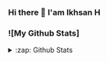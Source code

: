 ### Hi there 👋 I'am Ikhsan H

<!--
**Ikhsanheriyawan2404/ikhsanheriyawan2404** is a ✨ _special_ ✨ repository because its `README.md` (this file) appears on your GitHub profile.

Here are some ideas to get you started:

🔭 I’m currently working on my bed
🌱 I’m currently learning PHP & JavaScript
- 👯 I’m looking to collaborate on ...
🤔 I’m looking for help with of course with google search engine
💬 Ask me about my food
- 📫 How to reach me: ...
- 😄 Pronouns: ...
⚡ Fun fact: watching hentai
-->
### ![My Github Stats]

<details>
  <summary>:zap: Github Stats</summary>
  <img align="left" alt="nfasdf" src="https://ikhsanheriyawan24.vercel.app?username=ikhsanheriyawan2404&show_icons=true&hide_border=true" />
</details>



